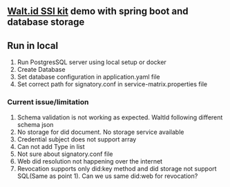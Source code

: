 ## [Walt.id SSI kit](https://github.com/walt-id/waltid-ssikit) demo with spring boot and database storage


## Run in local

1. Run PostgresSQL server using local setup or docker
2. Create Database
3. Set database configuration in application.yaml file 
4. Set correct path for signatory.conf in service-matrix.properties file


### Current issue/limitation

1. Schema validation is not working as expected. WaltId following different schema json
2. No storage for did document. No storage service available
3. Credential subject does not support array
4. Can not add Type in list
5. Not sure about signatory.conf file
6. Web did resolution not happening over the internet
7. Revocation supports only did:key method and did storage not support SQL(Same as point 1). Can we us same did:web for revocation?